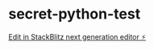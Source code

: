 # secret-python-test

[Edit in StackBlitz next generation editor ⚡️](https://stackblitz.com/~/github.com/derricka83/secret-python-test)